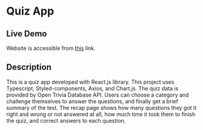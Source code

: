 # Quiz App

## Live Demo
Website is accessible from [this](https://sinabyr-quiz-app.vercel.app/) link.

## Description
This is a quiz app developed with React.js library. This project uses Typescript, Styled-components, Axios, and Chart.js. The quiz data is provided by Open Trivia Database API. Users can choose a category and challenge themselves to answer the questions, and finally get a brief summary of the test. The recap page shows how many questions they got it right and wrong or not answered at all, how much time it took them to finish the quiz, and correct answers to each question.
